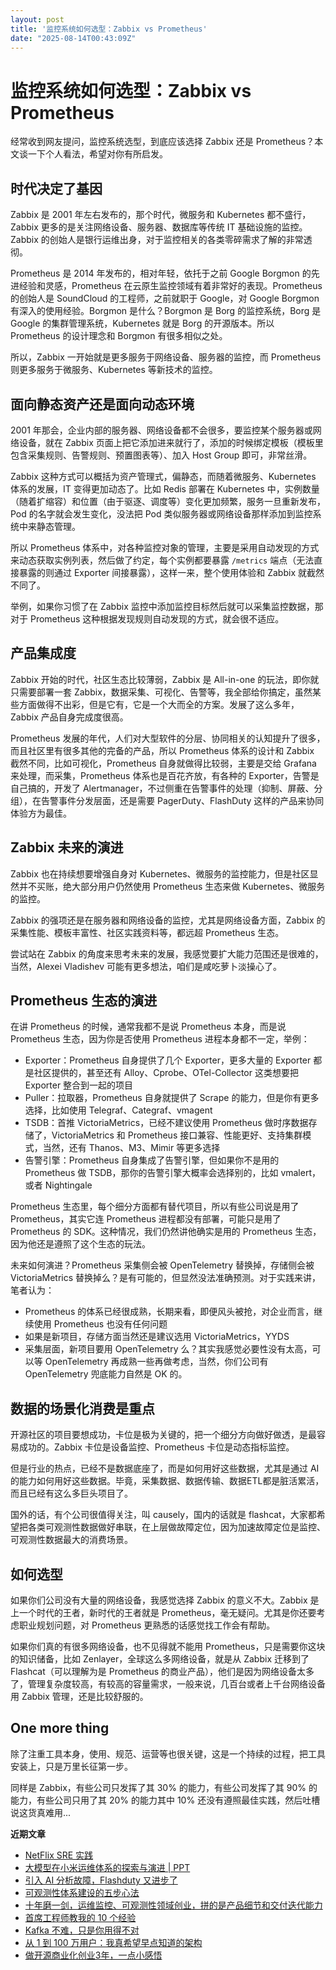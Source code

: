 ```yaml
---
layout: post
title: '监控系统如何选型：Zabbix vs Prometheus'
date: "2025-08-14T00:43:09Z"
---
```

监控系统如何选型：Zabbix vs Prometheus
=============================

经常收到网友提问，监控系统选型，到底应该选择 Zabbix 还是 Prometheus？本文谈一下个人看法，希望对你有所启发。

时代决定了基因
-------

Zabbix 是 2001 年左右发布的，那个时代，微服务和 Kubernetes 都不盛行，Zabbix 更多的是关注网络设备、服务器、数据库等传统 IT 基础设施的监控。Zabbix 的创始人是银行运维出身，对于监控相关的各类零碎需求了解的非常透彻。

Prometheus 是 2014 年发布的，相对年轻，依托于之前 Google Borgmon 的先进经验和灵感，Prometheus 在云原生监控领域有着非常好的表现。Prometheus 的创始人是 SoundCloud 的工程师，之前就职于 Google，对 Google Borgmon 有深入的使用经验。Borgmon 是什么？Borgmon 是 Borg 的监控系统，Borg 是 Google 的集群管理系统，Kubernetes 就是 Borg 的开源版本。所以 Prometheus 的设计理念和 Borgmon 有很多相似之处。

所以，Zabbix 一开始就是更多服务于网络设备、服务器的监控，而 Prometheus 则更多服务于微服务、Kubernetes 等新技术的监控。

面向静态资产还是面向动态环境
--------------

2001 年那会，企业内部的服务器、网络设备都不会很多，要监控某个服务器或网络设备，就在 Zabbix 页面上把它添加进来就行了，添加的时候绑定模板（模板里包含采集规则、告警规则、预置图表等）、加入 Host Group 即可，非常丝滑。

Zabbix 这种方式可以概括为资产管理式，偏静态，而随着微服务、Kubernetes 体系的发展，IT 变得更加动态了。比如 Redis 部署在 Kubernetes 中，实例数量（随着扩缩容）和位置（由于驱逐、调度等）变化更加频繁，服务一旦重新发布，Pod 的名字就会发生变化，没法把 Pod 类似服务器或网络设备那样添加到监控系统中来静态管理。

所以 Prometheus 体系中，对各种监控对象的管理，主要是采用自动发现的方式来动态获取实例列表，然后做了约定，每个实例都要暴露 `/metrics` 端点（无法直接暴露的则通过 Exporter 间接暴露），这样一来，整个使用体验和 Zabbix 就截然不同了。

举例，如果你习惯了在 Zabbix 监控中添加监控目标然后就可以采集监控数据，那对于 Prometheus 这种根据发现规则自动发现的方式，就会很不适应。

产品集成度
-----

Zabbix 开始的时代，社区生态比较薄弱，Zabbix 是 All-in-one 的玩法，即你就只需要部署一套 Zabbix，数据采集、可视化、告警等，我全部给你搞定，虽然某些方面做得不出彩，但是它有，它是一个大而全的方案。发展了这么多年，Zabbix 产品自身完成度很高。

Prometheus 发展的年代，人们对大型软件的分层、协同相关的认知提升了很多，而且社区里有很多其他的完备的产品，所以 Prometheus 体系的设计和 Zabbix 截然不同，比如可视化，Prometheus 自身就做得比较弱，主要是交给 Grafana 来处理，而采集，Prometheus 体系也是百花齐放，有各种的 Exporter，告警是自己搞的，开发了 Alertmanager，不过侧重在告警事件的处理（抑制、屏蔽、分组），在告警事件分发层面，还是需要 PagerDuty、FlashDuty 这样的产品来协同体验方为最佳。

Zabbix 未来的演进
------------

Zabbix 也在持续想要增强自身对 Kubernetes、微服务的监控能力，但是社区显然并不买账，绝大部分用户仍然使用 Prometheus 生态来做 Kubernetes、微服务的监控。

Zabbix 的强项还是在服务器和网络设备的监控，尤其是网络设备方面，Zabbix 的采集性能、模板丰富性、社区实践资料等，都远超 Prometheus 生态。

尝试站在 Zabbix 的角度来思考未来的发展，我感觉要扩大能力范围还是很难的，当然，Alexei Vladishev 可能有更多想法，咱们是咸吃萝卜淡操心了。

Prometheus 生态的演进
----------------

在讲 Prometheus 的时候，通常我都不是说 Prometheus 本身，而是说 Prometheus 生态，因为你是否使用 Prometheus 进程本身都不一定，举例：

*   Exporter：Prometheus 自身提供了几个 Exporter，更多大量的 Exporter 都是社区提供的，甚至还有 Alloy、Cprobe、OTel-Collector 这类想要把 Exporter 整合到一起的项目
*   Puller：拉取器，Prometheus 自身就提供了 Scrape 的能力，但是你有更多选择，比如使用 Telegraf、Categraf、vmagent
*   TSDB：首推 VictoriaMetrics，已经不建议使用 Prometheus 做时序数据存储了，VictoriaMetrics 和 Prometheus 接口兼容、性能更好、支持集群模式，当然，还有 Thanos、M3、Mimir 等更多选择
*   告警引擎：Prometheus 自身集成了告警引擎，但如果你不是用的 Prometheus 做 TSDB，那你的告警引擎大概率会选择别的，比如 vmalert，或者 Nightingale

Prometheus 生态里，每个细分方面都有替代项目，所以有些公司说是用了 Prometheus，其实它连 Prometheus 进程都没有部署，可能只是用了 Prometheus 的 SDK。这种情况，我们仍然讲他确实是用的 Prometheus 生态，因为他还是遵照了这个生态的玩法。

未来如何演进？Prometheus 采集侧会被 OpenTelemetry 替换掉，存储侧会被 VictoriaMetrics 替换掉么？是有可能的，但显然没法准确预测。对于实践来讲，笔者认为：

*   Prometheus 的体系已经很成熟，长期来看，即便风头被抢，对企业而言，继续使用 Prometheus 也没有任何问题
*   如果是新项目，存储方面当然还是建议选用 VictoriaMetrics，YYDS
*   采集层面，新项目要用 OpenTelemetry 么？其实我感觉必要性没有太高，可以等 OpenTelemetry 再成熟一些再做考虑，当然，你们公司有 OpenTelemetry 兜底能力自然是 OK 的。

数据的场景化消费是重点
-----------

开源社区的项目要想成功，卡位是极为关键的，把一个细分方向做好做透，是最容易成功的。Zabbix 卡位是设备监控、Prometheus 卡位是动态指标监控。

但是行业的热点，已经不是数据底座了，而是如何用好这些数据，尤其是通过 AI 的能力如何用好这些数据。毕竟，采集数据、数据传输、数据ETL都是脏活累活，而且已经有这么多巨头项目了。

国外的话，有个公司很值得关注，叫 causely，国内的话就是 flashcat，大家都希望把各类可观测性数据做好串联，在上层做故障定位，因为加速故障定位是监控、可观测性数据最大的消费场景。

如何选型
----

如果你们公司没有大量的网络设备，我感觉选择 Zabbix 的意义不大。Zabbix 是上一个时代的王者，新时代的王者就是 Prometheus，毫无疑问。尤其是你还要考虑职业规划问题，对 Prometheus 更熟悉的话感觉找工作会有帮助。

如果你们真的有很多网络设备，也不见得就不能用 Prometheus，只是需要你这块的知识储备，比如 Zenlayer，全球这么多网络设备，就是从 Zabbix 迁移到了 Flashcat（可以理解为是 Prometheus 的商业产品），他们是因为网络设备太多了，管理复杂度较高，有较高的容量需求，一般来说，几百台或者上千台网络设备用 Zabbix 管理，还是比较舒服的。

One more thing
--------------

除了注重工具本身，使用、规范、运营等也很关键，这是一个持续的过程，把工具安装上，只是万里长征第一步。

同样是 Zabbix，有些公司只发挥了其 30% 的能力，有些公司发挥了其 90% 的能力，有些公司只用了其 20% 的能力其中 10% 还没有遵照最佳实践，然后吐槽说这货真难用...

**近期文章**

*   [NetFlix SRE 实践](https://mp.weixin.qq.com/s/5jDNDBkpt6n_zxdhnT3Tmw)
*   [大模型在小米运维体系的探索与演进 | PPT](https://mp.weixin.qq.com/s/rx3pCF10ZxcoCMIgybhoLw)
*   [引入 AI 分析故障，Flashduty 又进步了](https://mp.weixin.qq.com/s/EkMrDsex1YHfvhpO2fQ_xQ)
*   [可观测性体系建设的五步心法](https://mp.weixin.qq.com/s/sEZ3rNOOuVDrnY7RufrnoA)
*   [十年磨一剑，运维监控、可观测性领域创业，拼的是产品细节和交付迭代能力](https://mp.weixin.qq.com/s/yDj3CyrOOi1-RH7U_Of1wg)
*   [首席工程师教我的 10 个经验](https://mp.weixin.qq.com/s/clTymVF0YAKcufO-cQ0CeQ)
*   [Kafka 不难，只是你用得不对](https://mp.weixin.qq.com/s/9E73IJZmiBtsMAb9055kzA)
*   [从 1 到 100 万用户：我真希望早点知道的架构](https://mp.weixin.qq.com/s/JhJdF5OIAGT8wd8PgOX27A)
*   [做开源商业化创业3年，一点小感悟](https://mp.weixin.qq.com/s/rx1ty0xUQoEOv5CSh5749g)